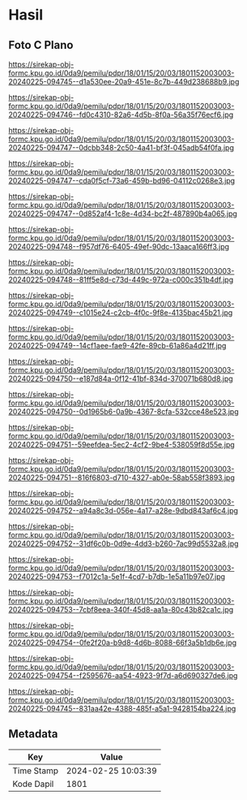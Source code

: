 # Hasil

## Foto C Plano

https://sirekap-obj-formc.kpu.go.id/0da9/pemilu/pdpr/18/01/15/20/03/1801152003003-20240225-094745--d1a530ee-20a9-451e-8c7b-449d238688b9.jpg

https://sirekap-obj-formc.kpu.go.id/0da9/pemilu/pdpr/18/01/15/20/03/1801152003003-20240225-094746--fd0c4310-82a6-4d5b-8f0a-56a35f76ecf6.jpg

https://sirekap-obj-formc.kpu.go.id/0da9/pemilu/pdpr/18/01/15/20/03/1801152003003-20240225-094747--0dcbb348-2c50-4a41-bf3f-045adb54f0fa.jpg

https://sirekap-obj-formc.kpu.go.id/0da9/pemilu/pdpr/18/01/15/20/03/1801152003003-20240225-094747--cda0f5cf-73a6-459b-bd96-04112c0268e3.jpg

https://sirekap-obj-formc.kpu.go.id/0da9/pemilu/pdpr/18/01/15/20/03/1801152003003-20240225-094747--0d852af4-1c8e-4d34-bc2f-487890b4a065.jpg

https://sirekap-obj-formc.kpu.go.id/0da9/pemilu/pdpr/18/01/15/20/03/1801152003003-20240225-094748--f957df76-6405-49ef-90dc-13aaca166ff3.jpg

https://sirekap-obj-formc.kpu.go.id/0da9/pemilu/pdpr/18/01/15/20/03/1801152003003-20240225-094748--81ff5e8d-c73d-449c-972a-c000c351b4df.jpg

https://sirekap-obj-formc.kpu.go.id/0da9/pemilu/pdpr/18/01/15/20/03/1801152003003-20240225-094749--c1015e24-c2cb-4f0c-9f8e-4135bac45b21.jpg

https://sirekap-obj-formc.kpu.go.id/0da9/pemilu/pdpr/18/01/15/20/03/1801152003003-20240225-094749--14cf1aee-fae9-42fe-89cb-61a86a4d21ff.jpg

https://sirekap-obj-formc.kpu.go.id/0da9/pemilu/pdpr/18/01/15/20/03/1801152003003-20240225-094750--e187d84a-0f12-41bf-834d-370071b680d8.jpg

https://sirekap-obj-formc.kpu.go.id/0da9/pemilu/pdpr/18/01/15/20/03/1801152003003-20240225-094750--0d1965b6-0a9b-4367-8cfa-532cce48e523.jpg

https://sirekap-obj-formc.kpu.go.id/0da9/pemilu/pdpr/18/01/15/20/03/1801152003003-20240225-094751--59eefdea-5ec2-4cf2-9be4-538059f8d55e.jpg

https://sirekap-obj-formc.kpu.go.id/0da9/pemilu/pdpr/18/01/15/20/03/1801152003003-20240225-094751--816f6803-d710-4327-ab0e-58ab558f3893.jpg

https://sirekap-obj-formc.kpu.go.id/0da9/pemilu/pdpr/18/01/15/20/03/1801152003003-20240225-094752--a94a8c3d-056e-4a17-a28e-9dbd843af6c4.jpg

https://sirekap-obj-formc.kpu.go.id/0da9/pemilu/pdpr/18/01/15/20/03/1801152003003-20240225-094752--31df6c0b-0d9e-4dd3-b260-7ac99d5532a8.jpg

https://sirekap-obj-formc.kpu.go.id/0da9/pemilu/pdpr/18/01/15/20/03/1801152003003-20240225-094753--f7012c1a-5e1f-4cd7-b7db-1e5a11b97e07.jpg

https://sirekap-obj-formc.kpu.go.id/0da9/pemilu/pdpr/18/01/15/20/03/1801152003003-20240225-094753--7cbf8eea-340f-45d8-aa1a-80c43b82ca1c.jpg

https://sirekap-obj-formc.kpu.go.id/0da9/pemilu/pdpr/18/01/15/20/03/1801152003003-20240225-094754--0fe2f20a-b9d8-4d6b-8088-66f3a5b1db6e.jpg

https://sirekap-obj-formc.kpu.go.id/0da9/pemilu/pdpr/18/01/15/20/03/1801152003003-20240225-094754--f2595676-aa54-4923-9f7d-a6d690327de6.jpg

https://sirekap-obj-formc.kpu.go.id/0da9/pemilu/pdpr/18/01/15/20/03/1801152003003-20240225-094745--831aa42e-4388-485f-a5a1-9428154ba224.jpg


## Metadata

| Key        | Value               |
| ---------- | ------------------- |
| Time Stamp | 2024-02-25 10:03:39 |
| Kode Dapil | 1801                |



